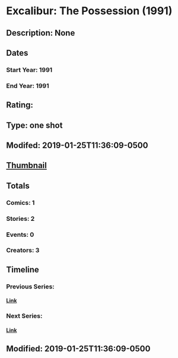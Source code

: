 # Excalibur: The Possession (1991)
## Description: None
## Dates
### Start Year: 1991
### End Year: 1991
## Rating: 
## Type: one shot
## Modifed: 2019-01-25T11:36:09-0500
## [Thumbnail](http://i.annihil.us/u/prod/marvel/i/mg/b/40/image_not_available.jpg)
## Totals
### Comics: 1
### Stories: 2
### Events: 0
### Creators: 3
## Timeline
### Previous Series: 
#### [Link]()
### Next Series: 
#### [Link]()
## Modified: 2019-01-25T11:36:09-0500